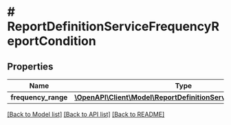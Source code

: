 # # ReportDefinitionServiceFrequencyReportCondition

## Properties

Name | Type | Description | Notes
------------ | ------------- | ------------- | -------------
**frequency_range** | [**\OpenAPI\Client\Model\ReportDefinitionServiceFrequencyRange**](ReportDefinitionServiceFrequencyRange.md) |  | [optional]

[[Back to Model list]](../../README.md#models) [[Back to API list]](../../README.md#endpoints) [[Back to README]](../../README.md)
